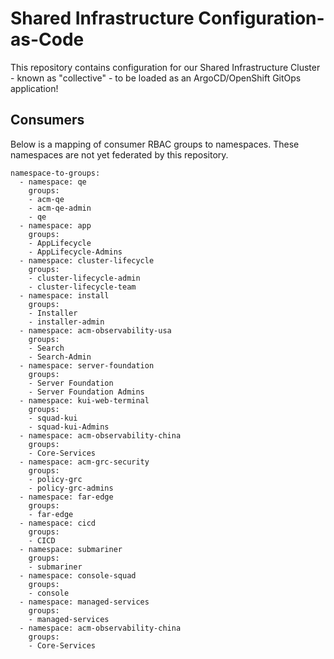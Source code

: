 # Shared Infrastructure Configuration-as-Code

This repository contains configuration for our Shared Infrastructure Cluster - known as "collective" - to be loaded as an ArgoCD/OpenShift GitOps application!

## Consumers

Below is a mapping of consumer RBAC groups to namespaces.  These namespaces are not yet federated by this repository.  
```
namespace-to-groups:
  - namespace: qe
    groups:
    - acm-qe
    - acm-qe-admin
    - qe
  - namespace: app
    groups:
    - AppLifecycle
    - AppLifecycle-Admins
  - namespace: cluster-lifecycle
    groups:
    - cluster-lifecycle-admin
    - cluster-lifecycle-team
  - namespace: install
    groups:
    - Installer
    - installer-admin
  - namespace: acm-observability-usa
    groups:
    - Search
    - Search-Admin
  - namespace: server-foundation
    groups:
    - Server Foundation
    - Server Foundation Admins
  - namespace: kui-web-terminal
    groups:
    - squad-kui
    - squad-kui-Admins
  - namespace: acm-observability-china
    groups:
    - Core-Services
  - namespace: acm-grc-security
    groups:
    - policy-grc
    - policy-grc-admins
  - namespace: far-edge
    groups:
    - far-edge
  - namespace: cicd
    groups:
    - CICD
  - namespace: submariner
    groups:
    - submariner
  - namespace: console-squad
    groups:
    - console
  - namespace: managed-services
    groups:
    - managed-services
  - namespace: acm-observability-china
    groups:
    - Core-Services
```
